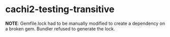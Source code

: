 # cachi2-testing-transitive

**NOTE**: Gemfile.lock had to be manually modified to create a dependency
on a broken gem. Bundler refused to generate the lock.

